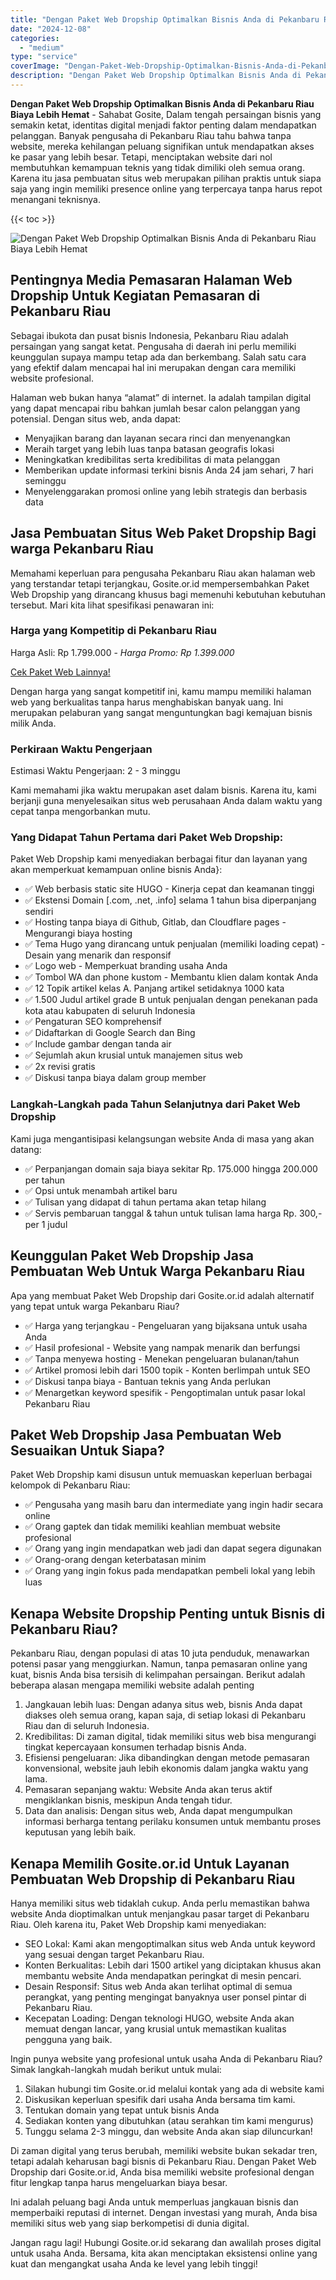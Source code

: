 ```yaml
---
title: "Dengan Paket Web Dropship Optimalkan Bisnis Anda di Pekanbaru Riau Biaya Lebih Hemat"
date: "2024-12-08"
categories: 
  - "medium"
type: "service"
coverImage: "Dengan-Paket-Web-Dropship-Optimalkan-Bisnis-Anda-di-Pekanbaru-Riau-Biaya-Lebih-Hemat.png"
description: "Dengan Paket Web Dropship Optimalkan Bisnis Anda di Pekanbaru Riau Biaya Lebih Hemat. Jangan ragu lagi! Hubungi Gosite.or.id sekarang dan awalilah proses dig..."
---
```


**Dengan Paket Web Dropship Optimalkan Bisnis Anda di Pekanbaru Riau Biaya Lebih Hemat** - Sahabat Gosite, Dalam tengah persaingan bisnis yang semakin ketat, identitas digital menjadi faktor penting dalam mendapatkan pelanggan. Banyak pengusaha di Pekanbaru Riau tahu bahwa tanpa website, mereka kehilangan peluang signifikan untuk mendapatkan akses ke pasar yang lebih besar. Tetapi, menciptakan website dari nol membutuhkan kemampuan teknis yang tidak dimiliki oleh semua orang. Karena itu jasa pembuatan situs web merupakan pilihan praktis untuk siapa saja yang ingin memiliki presence online yang terpercaya tanpa harus repot menangani teknisnya.

{{< toc >}}

![Dengan Paket Web Dropship Optimalkan Bisnis Anda di Pekanbaru Riau Biaya Lebih Hemat](/images/medium/Dengan-Paket-Web-Dropship-Optimalkan-Bisnis-Anda-di-Pekanbaru-Riau-Biaya-Lebih-Hemat.png)

## Pentingnya Media Pemasaran Halaman Web Dropship Untuk Kegiatan Pemasaran di Pekanbaru Riau

Sebagai ibukota dan pusat bisnis Indonesia, Pekanbaru Riau adalah persaingan yang sangat ketat. Pengusaha di daerah ini perlu memiliki keunggulan supaya mampu tetap ada dan berkembang. Salah satu cara yang efektif dalam mencapai hal ini merupakan dengan cara memiliki website profesional.

Halaman web bukan hanya “alamat” di internet. Ia adalah tampilan digital yang dapat mencapai ribu bahkan jumlah besar calon pelanggan yang potensial. Dengan situs web, anda dapat:

- Menyajikan barang dan layanan secara rinci dan menyenangkan
- Meraih target yang lebih luas tanpa batasan geografis lokasi
- Meningkatkan kredibilitas serta kredibilitas di mata pelanggan
- Memberikan update informasi terkini bisnis Anda 24 jam sehari, 7 hari seminggu
- Menyelenggarakan promosi online yang lebih strategis dan berbasis data

## Jasa Pembuatan Situs Web Paket Dropship Bagi warga Pekanbaru Riau

Memahami keperluan para pengusaha Pekanbaru Riau akan halaman web yang terstandar tetapi terjangkau, Gosite.or.id mempersembahkan Paket Web Dropship yang dirancang khusus bagi memenuhi kebutuhan kebutuhan tersebut. Mari kita lihat spesifikasi penawaran ini:

### Harga yang Kompetitip di Pekanbaru Riau

<a class="cta-button">Harga Asli: Rp 1.799.000 - <em>Harga Promo: Rp 1.399.000</em></a>

<a href="/jasa-web/" class="cta-button">Cek Paket Web Lainnya!</a>

Dengan harga yang sangat kompetitif ini, kamu mampu memiliki halaman web yang berkualitas tanpa harus menghabiskan banyak uang. Ini merupakan pelaburan yang sangat menguntungkan bagi kemajuan bisnis milik Anda.

### Perkiraan Waktu Pengerjaan

Estimasi Waktu Pengerjaan: 2 - 3 minggu

Kami memahami jika waktu merupakan aset dalam bisnis. Karena itu, kami berjanji guna menyelesaikan situs web perusahaan Anda dalam waktu yang cepat tanpa mengorbankan mutu.

### Yang Didapat Tahun Pertama dari Paket Web Dropship:

Paket Web Dropship kami menyediakan berbagai fitur dan layanan yang akan memperkuat kemampuan online bisnis Anda}:

- ✅ Web berbasis static site HUGO - Kinerja cepat dan keamanan tinggi
- ✅ Ekstensi Domain \[.com, .net, .info\] selama 1 tahun bisa diperpanjang sendiri
- ✅ Hosting tanpa biaya di Github, Gitlab, dan Cloudflare pages - Mengurangi biaya hosting
- ✅ Tema Hugo yang dirancang untuk penjualan (memiliki loading cepat) - Desain yang menarik dan responsif
- ✅ Logo web - Memperkuat branding usaha Anda
- ✅ Tombol WA dan phone kustom - Membantu klien dalam kontak Anda
- ✅ 12 Topik artikel kelas A. Panjang artikel setidaknya 1000 kata
- ✅ 1.500 Judul artikel grade B untuk penjualan dengan penekanan pada kota atau kabupaten di seluruh Indonesia
- ✅ Pengaturan SEO komprehensif
- ✅ Didaftarkan di Google Search dan Bing
- ✅ Include gambar dengan tanda air
- ✅ Sejumlah akun krusial untuk manajemen situs web
- ✅ 2x revisi gratis
- ✅ Diskusi tanpa biaya dalam group member

### Langkah-Langkah pada Tahun Selanjutnya dari Paket Web Dropship

Kami juga mengantisipasi kelangsungan website Anda di masa yang akan datang:

- ✅ Perpanjangan domain saja biaya sekitar Rp. 175.000 hingga 200.000 per tahun
- ✅ Opsi untuk menambah artikel baru
- ✅ Tulisan yang didapat di tahun pertama akan tetap hilang
- ✅ Servis pembaruan tanggal & tahun untuk tulisan lama harga Rp. 300,- per 1 judul

## Keunggulan Paket Web Dropship Jasa Pembuatan Web Untuk Warga Pekanbaru Riau

Apa yang membuat Paket Web Dropship dari Gosite.or.id adalah alternatif yang tepat untuk warga Pekanbaru Riau?

- ✅ Harga yang terjangkau - Pengeluaran yang bijaksana untuk usaha Anda
- ✅ Hasil profesional - Website yang nampak menarik dan berfungsi
- ✅ Tanpa menyewa hosting - Menekan pengeluaran bulanan/tahun
- ✅ Artikel promosi lebih dari 1500 topik - Konten berlimpah untuk SEO
- ✅ Diskusi tanpa biaya - Bantuan teknis yang Anda perlukan
- ✅ Menargetkan keyword spesifik - Pengoptimalan untuk pasar lokal Pekanbaru Riau

## Paket Web Dropship Jasa Pembuatan Web Sesuaikan Untuk Siapa?

Paket Web Dropship kami disusun untuk memuaskan keperluan berbagai kelompok di Pekanbaru Riau:

- ✅ Pengusaha yang masih baru dan intermediate yang ingin hadir secara online
- ✅ Orang gaptek dan tidak memiliki keahlian membuat website profesional
- ✅ Orang yang ingin mendapatkan web jadi dan dapat segera digunakan
- ✅ Orang-orang dengan keterbatasan minim
- ✅ Orang yang ingin fokus pada mendapatkan pembeli lokal yang lebih luas

## Kenapa Website Dropship Penting untuk Bisnis di Pekanbaru Riau?

Pekanbaru Riau, dengan populasi di atas 10 juta penduduk, menawarkan potensi pasar yang menggiurkan. Namun, tanpa pemasaran online yang kuat, bisnis Anda bisa tersisih di kelimpahan persaingan. Berikut adalah beberapa alasan mengapa memiliki website adalah penting

1. Jangkauan lebih luas: Dengan adanya situs web, bisnis Anda dapat diakses oleh semua orang, kapan saja, di setiap lokasi di Pekanbaru Riau dan di seluruh Indonesia.
2. Kredibilitas: Di zaman digital, tidak memiliki situs web bisa mengurangi tingkat kepercayaan konsumen terhadap bisnis Anda.
3. Efisiensi pengeluaran: Jika dibandingkan dengan metode pemasaran konvensional, website jauh lebih ekonomis dalam jangka waktu yang lama.
4. Pemasaran sepanjang waktu: Website Anda akan terus aktif mengiklankan bisnis, meskipun Anda tengah tidur.
5. Data dan analisis: Dengan situs web, Anda dapat mengumpulkan informasi berharga tentang perilaku konsumen untuk membantu proses keputusan yang lebih baik.

## Kenapa Memilih Gosite.or.id Untuk Layanan Pembuatan Web Dropship di Pekanbaru Riau

Hanya memiliki situs web tidaklah cukup. Anda perlu memastikan bahwa website Anda dioptimalkan untuk menjangkau pasar target di Pekanbaru Riau. Oleh karena itu, Paket Web Dropship kami menyediakan:

- SEO Lokal: Kami akan mengoptimalkan situs web Anda untuk keyword yang sesuai dengan target Pekanbaru Riau.
- Konten Berkualitas: Lebih dari 1500 artikel yang diciptakan khusus akan membantu website Anda mendapatkan peringkat di mesin pencari.
- Desain Responsif: Situs web Anda akan terlihat optimal di semua perangkat, yang penting mengingat banyaknya user ponsel pintar di Pekanbaru Riau.
- Kecepatan Loading: Dengan teknologi HUGO, website Anda akan memuat dengan lancar, yang krusial untuk memastikan kualitas pengguna yang baik.

Ingin punya website yang profesional untuk usaha Anda di Pekanbaru Riau? Simak langkah-langkah mudah berikut untuk mulai:

1. Silakan hubungi tim Gosite.or.id melalui kontak yang ada di website kami
2. Diskusikan keperluan spesifik dari usaha Anda bersama tim kami.
3. Tentukan domain yang tepat untuk bisnis Anda
4. Sediakan konten yang dibutuhkan (atau serahkan tim kami mengurus)
5. Tunggu selama 2-3 minggu, dan website Anda akan siap diluncurkan!

Di zaman digital yang terus berubah, memiliki website bukan sekadar tren, tetapi adalah keharusan bagi bisnis di Pekanbaru Riau. Dengan Paket Web Dropship dari Gosite.or.id, Anda bisa memiliki website profesional dengan fitur lengkap tanpa harus mengeluarkan biaya besar.

Ini adalah peluang bagi Anda untuk memperluas jangkauan bisnis dan memperbaiki reputasi di internet. Dengan investasi yang murah, Anda bisa memiliki situs web yang siap berkompetisi di dunia digital.

Jangan ragu lagi! Hubungi Gosite.or.id sekarang dan awalilah proses digital untuk usaha Anda. Bersama, kita akan menciptakan eksistensi online yang kuat dan mengangkat usaha Anda ke level yang lebih tinggi!